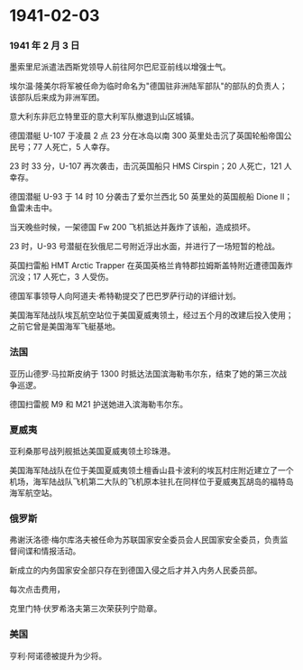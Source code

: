 # 1941-02-03

### 1941 年 2 月 3 日

墨索里尼派遣法西斯党领导人前往阿尔巴尼亚前线以增强士气。

埃尔温·隆美尔将军被任命为临时命名为"德国驻非洲陆军部队"的部队的负责人；该部队后来成为非洲军团。

意大利东非厄立特里亚的意大利军队撤退到山区城镇。

德国潜艇 U-107 于凌晨 2 点 23 分在冰岛以南 300
英里处击沉了英国轮船帝国公民号；77 人死亡，5 人幸存。

23 时 33 分，U-107 再次袭击，击沉英国船只 HMS Cirspin；20 人死亡，121
人幸存。

德国潜艇 U-93 于 14 时 10 分袭击了爱尔兰西北 50 英里处的英国舰船 Dione
II；鱼雷未击中。

当天晚些时候，一架德国 Fw 200 飞机抵达并轰炸了该船，造成损坏。

23 时，U-93 号潜艇在狄俄尼二号附近浮出水面，并进行了一场短暂的枪战。

英国扫雷船 HMT Arctic Trapper
在英国英格兰肯特郡拉姆斯盖特附近遭德国轰炸沉没；17 人死亡，3 人受伤。

德国军事领导人向阿道夫·希特勒提交了巴巴罗萨行动的详细计划。

美国海军陆战队埃瓦航空站位于美国夏威夷领土，经过五个月的改建后投入使用；之前它曾是美国海军飞艇基地。

### 法国

亚历山德罗·马拉斯皮纳于 1300
时抵达法国滨海勒韦尔东，结束了她的第三次战争巡逻。

德国扫雷舰 M9 和 M21 护送她进入滨海勒韦尔东。

### 夏威夷

亚利桑那号战列舰抵达美国夏威夷领土珍珠港。

美国海军陆战队在位于美国夏威夷领土檀香山县卡波利的埃瓦村庄附近建立了一个机场，海军陆战队飞机第二大队的飞机原本驻扎在同样位于夏威夷瓦胡岛的福特岛海军航空站。

### 俄罗斯

弗谢沃洛德·梅尔库洛夫被任命为苏联国家安全委员会人民国家安全委员，负责监督间谍和情报活动。

新成立的内务国家安全部只存在到德国入侵之后才并入内务人民委员部。

每次点击费用，

克里门特·伏罗希洛夫第三次荣获列宁勋章。

### 美国

亨利·阿诺德被提升为少将。